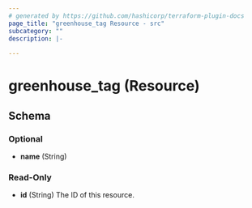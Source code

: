 ```yaml
---
# generated by https://github.com/hashicorp/terraform-plugin-docs
page_title: "greenhouse_tag Resource - src"
subcategory: ""
description: |-
  
---
```


# greenhouse_tag (Resource)





<!-- schema generated by tfplugindocs -->
## Schema

### Optional

- **name** (String)

### Read-Only

- **id** (String) The ID of this resource.


